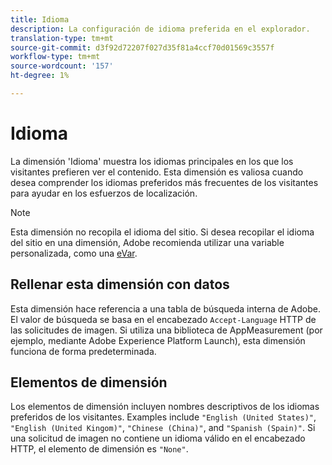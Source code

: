 ```yaml
---
title: Idioma
description: La configuración de idioma preferida en el explorador.
translation-type: tm+mt
source-git-commit: d3f92d72207f027d35f81a4ccf70d01569c3557f
workflow-type: tm+mt
source-wordcount: '157'
ht-degree: 1%

---
```



# Idioma

La dimensión &#39;Idioma&#39; muestra los idiomas principales en los que los visitantes prefieren ver el contenido. Esta dimensión es valiosa cuando desea comprender los idiomas preferidos más frecuentes de los visitantes para ayudar en los esfuerzos de localización.

>[!NOTE]
>
>Esta dimensión no recopila el idioma del sitio. Si desea recopilar el idioma del sitio en una dimensión, Adobe recomienda utilizar una variable personalizada, como una [eVar](evar.md).

## Rellenar esta dimensión con datos

Esta dimensión hace referencia a una tabla de búsqueda interna de Adobe. El valor de búsqueda se basa en el encabezado `Accept-Language` HTTP de las solicitudes de imagen. Si utiliza una biblioteca de AppMeasurement (por ejemplo, mediante Adobe Experience Platform Launch), esta dimensión funciona de forma predeterminada.

## Elementos de dimensión

Los elementos de dimensión incluyen nombres descriptivos de los idiomas preferidos de los visitantes. Examples include `"English (United States)"`, `"English (United Kingom)"`, `"Chinese (China)"`, and `"Spanish (Spain)"`. Si una solicitud de imagen no contiene un idioma válido en el encabezado HTTP, el elemento de dimensión es `"None"`.
